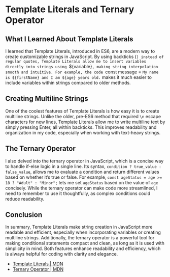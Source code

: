 # Template Literals and Ternary Operator

## What I Learned About Template Literals
I learned that Template Literals, introduced in ES6, are a modern way to create customizable strings in JavaScript. By using backticks (`) instead of regular quotes, Template Literals allow me to insert variables directly into strings using `${variable}`, making string interpolation smooth and intuitive. For example, the code `const message = `My name is ${firstName} and I am ${age} years old.` makes it much easier to include variables within strings compared to older methods.

## Creating Multiline Strings
One of the coolest features of Template Literals is how easy it is to create multiline strings. Unlike the older, pre-ES6 method that required `\n` escape characters for new lines, Template Literals allow me to write multiline text by simply pressing Enter, all within backticks. This improves readability and organization in my code, especially when working with text-heavy strings.

## The Ternary Operator
I also delved into the ternary operator in JavaScript, which is a concise way to handle if-else logic in a single line. Its syntax, `condition ? true_value : false_value`, allows me to evaluate a condition and return different values based on whether it’s true or false. For example, `const ageStatus = age >= 18 ? "Adult" : "Minor";` lets me set `ageStatus` based on the value of `age` concisely. While the ternary operator can make code more streamlined, I need to remember to use it thoughtfully, as complex conditions could reduce readability.

## Conclusion
In summary, Template Literals make string creation in JavaScript more readable and efficient, especially when incorporating variables or creating multiline strings. Additionally, the ternary operator is a powerful tool for making conditional statements compact and clean, as long as it is used with simplicity in mind. Both features enhance readability and efficiency, which is always helpful for coding with clarity and elegance.

- [Template Literals | MDN](https://developer.mozilla.org/en-US/docs/Web/JavaScript/Reference/Template_literals)
- [Ternary Operator | MDN](https://developer.mozilla.org/en-US/docs/Web/JavaScript/Reference/Operators/Conditional_operator)